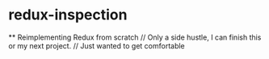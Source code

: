 # redux-inspection

** Reimplementing Redux from scratch
// Only a side hustle, I can finish this or my next project.
// Just wanted to get comfortable
